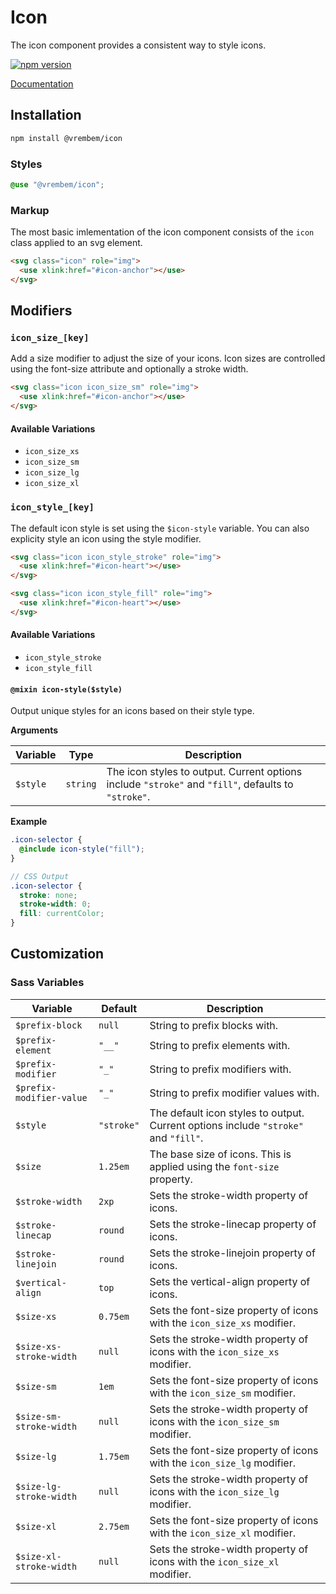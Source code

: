 # Icon

The icon component provides a consistent way to style icons.

[![npm version](https://img.shields.io/npm/v/%40vrembem%2Ficon.svg)](https://www.npmjs.com/package/%40vrembem%2Ficon)

[Documentation](https://vrembem.com/packages/icon)

## Installation

```sh
npm install @vrembem/icon
```

### Styles

```scss
@use "@vrembem/icon";
```

### Markup

The most basic imlementation of the icon component consists of the `icon` class applied to an svg element.

```html
<svg class="icon" role="img">
  <use xlink:href="#icon-anchor"></use>
</svg>
```

## Modifiers

### `icon_size_[key]`

Add a size modifier to adjust the size of your icons. Icon sizes are controlled using the font-size attribute and optionally a stroke width.

```html
<svg class="icon icon_size_sm" role="img">
  <use xlink:href="#icon-anchor"></use>
</svg>
```

#### Available Variations

- `icon_size_xs`
- `icon_size_sm`
- `icon_size_lg`
- `icon_size_xl`

### `icon_style_[key]`

The default icon style is set using the `$icon-style` variable. You can also explicity style an icon using the style modifier.

```html
<svg class="icon icon_style_stroke" role="img">
  <use xlink:href="#icon-heart"></use>
</svg>

<svg class="icon icon_style_fill" role="img">
  <use xlink:href="#icon-heart"></use>
</svg>
```

#### Available Variations

- `icon_style_stroke`
- `icon_style_fill`

#### `@mixin icon-style($style)`

Output unique styles for an icons based on their style type.

**Arguments**

| Variable | Type     | Description                                                                                         |
| -------- | -------- | --------------------------------------------------------------------------------------------------- |
| `$style` | `string` | The icon styles to output. Current options include `"stroke"` and `"fill"`, defaults to `"stroke"`. |

**Example**

```scss
.icon-selector {
  @include icon-style("fill");
}

// CSS Output
.icon-selector {
  stroke: none;
  stroke-width: 0;
  fill: currentColor;
}
```

## Customization

### Sass Variables

| Variable                 | Default    | Description                                                                         |
| ------------------------ | ---------- | ----------------------------------------------------------------------------------- |
| `$prefix-block`          | `null`     | String to prefix blocks with.                                                       |
| `$prefix-element`        | `"__"`     | String to prefix elements with.                                                     |
| `$prefix-modifier`       | `"_"`      | String to prefix modifiers with.                                                    |
| `$prefix-modifier-value` | `"_"`      | String to prefix modifier values with.                                              |
| `$style`                 | `"stroke"` | The default icon styles to output. Current options include `"stroke"` and `"fill"`. |
| `$size`                  | `1.25em`   | The base size of icons. This is applied using the `font-size` property.             |
| `$stroke-width`          | `2xp`      | Sets the stroke-width property of icons.                                            |
| `$stroke-linecap`        | `round`    | Sets the stroke-linecap property of icons.                                          |
| `$stroke-linejoin`       | `round`    | Sets the stroke-linejoin property of icons.                                         |
| `$vertical-align`        | `top`      | Sets the vertical-align property of icons.                                          |
| `$size-xs`               | `0.75em`   | Sets the font-size property of icons with the `icon_size_xs` modifier.              |
| `$size-xs-stroke-width`  | `null`     | Sets the stroke-width property of icons with the `icon_size_xs` modifier.           |
| `$size-sm`               | `1em`      | Sets the font-size property of icons with the `icon_size_sm` modifier.              |
| `$size-sm-stroke-width`  | `null`     | Sets the stroke-width property of icons with the `icon_size_sm` modifier.           |
| `$size-lg`               | `1.75em`   | Sets the font-size property of icons with the `icon_size_lg` modifier.              |
| `$size-lg-stroke-width`  | `null`     | Sets the stroke-width property of icons with the `icon_size_lg` modifier.           |
| `$size-xl`               | `2.75em`   | Sets the font-size property of icons with the `icon_size_xl` modifier.              |
| `$size-xl-stroke-width`  | `null`     | Sets the stroke-width property of icons with the `icon_size_xl` modifier.           |
